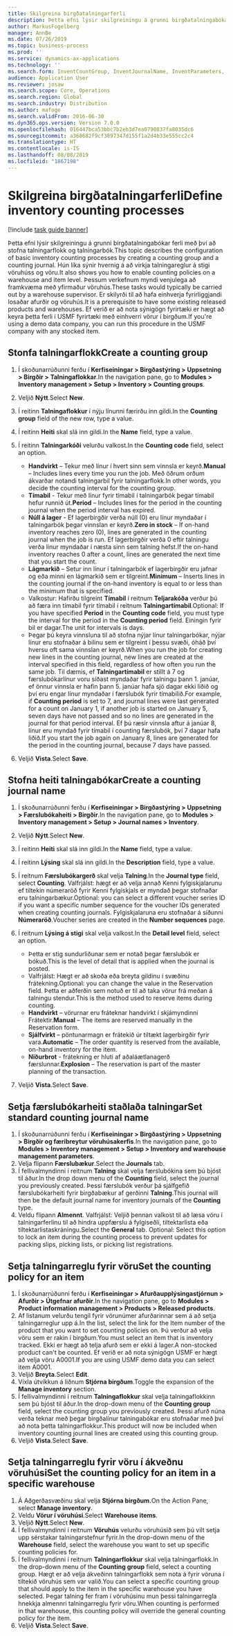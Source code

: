 ```yaml
---
title: Skilgreina birgðatalningarferli
description: Þetta efni lýsir skilgreiningu á grunni birgðatalningabókar ferli með því að stofna talningarflokk og talningarbók.
author: MarkusFogelberg
manager: AnnBe
ms.date: 07/26/2019
ms.topic: business-process
ms.prod: ''
ms.service: dynamics-ax-applications
ms.technology: ''
ms.search.form: InventCountGroup, InventJournalName, InventParameters, EcoResProductDetailsExtended, InventItemLocation, InventLocationIdLookup
audience: Application User
ms.reviewer: josaw
ms.search.scope: Core, Operations
ms.search.region: Global
ms.search.industry: Distribution
ms.author: mafoge
ms.search.validFrom: 2016-06-30
ms.dyn365.ops.version: Version 7.0.0
ms.openlocfilehash: 016447bca53bbc7b2eb3d7ea0790837fa8035dc6
ms.sourcegitcommit: a368682f9cf3897347d155f1a2d4b33e555cc2c4
ms.translationtype: HT
ms.contentlocale: is-IS
ms.lasthandoff: 08/08/2019
ms.locfileid: "1867198"
---
```

# <a name="define-inventory-counting-processes"></a><span data-ttu-id="3121d-103">Skilgreina birgðatalningarferli</span><span class="sxs-lookup"><span data-stu-id="3121d-103">Define inventory counting processes</span></span>

[!include [task guide banner](../../includes/task-guide-banner.md)]

<span data-ttu-id="3121d-104">Þetta efni lýsir skilgreiningu á grunni birgðatalningabókar ferli með því að stofna talningarflokk og talningarbók.</span><span class="sxs-lookup"><span data-stu-id="3121d-104">This topic describes the configuration of basic inventory counting processes by creating a counting group and a counting journal.</span></span> <span data-ttu-id="3121d-105">Hún líka sýnir hvernig á að virkja talningareglur á stigi vöruhúss og vöru.</span><span class="sxs-lookup"><span data-stu-id="3121d-105">It also shows you how to enable counting policies on a warehouse and item level.</span></span> <span data-ttu-id="3121d-106">Þessum verkefnum myndi venjulega að framkvæma með yfirmaður vöruhús.</span><span class="sxs-lookup"><span data-stu-id="3121d-106">These tasks would typically be carried out by a warehouse supervisor.</span></span> <span data-ttu-id="3121d-107">Er skilyrði til að hafa einhverja fyrirliggjandi losaðar afurðir og vöruhús.</span><span class="sxs-lookup"><span data-stu-id="3121d-107">It is a prerequisite to have some existing released products and warehouses.</span></span> <span data-ttu-id="3121d-108">Ef verið er að nota sýnigögn fyrirtæki er hægt að keyra þetta ferli í USMF fyrirtæki með einhverri vörur í birgðum.</span><span class="sxs-lookup"><span data-stu-id="3121d-108">If you're using a demo data company, you can run this procedure in the USMF company with any stocked item.</span></span>


## <a name="create-a-counting-group"></a><span data-ttu-id="3121d-109">Stonfa talningarflokk</span><span class="sxs-lookup"><span data-stu-id="3121d-109">Create a counting group</span></span>
1. <span data-ttu-id="3121d-110">Í skoðunarrúðunni ferðu í **Kerfiseiningar > Birgðastýring > Uppsetning > Birgðir > Talningaflokkar**.</span><span class="sxs-lookup"><span data-stu-id="3121d-110">In the navigation pane, go to **Modules > Inventory management > Setup > Inventory > Counting groups**.</span></span>
2. <span data-ttu-id="3121d-111">Veljið **Nýtt**.</span><span class="sxs-lookup"><span data-stu-id="3121d-111">Select **New**.</span></span>
3. <span data-ttu-id="3121d-112">Í reitinn **Talningaflokkur** í nýju línunni færirðu inn gildi.</span><span class="sxs-lookup"><span data-stu-id="3121d-112">In the **Counting group** field of the new row, type a value.</span></span>
4. <span data-ttu-id="3121d-113">Í reitinn **Heiti** skal slá inn gildi.</span><span class="sxs-lookup"><span data-stu-id="3121d-113">In the **Name** field, type a value.</span></span>
5. <span data-ttu-id="3121d-114">Í reitinn **Talningarkóði** velurðu valkost.</span><span class="sxs-lookup"><span data-stu-id="3121d-114">In the **Counting code** field, select an option.</span></span>

    - <span data-ttu-id="3121d-115">**Handvirkt** – Tekur með línur í hvert sinn sem vinnsla er keyrð.</span><span class="sxs-lookup"><span data-stu-id="3121d-115">**Manual** – Includes lines every time you run the job.</span></span> <span data-ttu-id="3121d-116">Með öðrum orðum ákvarðar notandi talningarbil fyrir talningarflokk.</span><span class="sxs-lookup"><span data-stu-id="3121d-116">In other words, you decide the counting interval for the counting group.</span></span>  
    - <span data-ttu-id="3121d-117">**Tímabil** - Tekur með línur fyrir tímabil í talningarbók þegar tímabil hefur runnið út.</span><span class="sxs-lookup"><span data-stu-id="3121d-117">**Period** – Includes lines for the period in the counting journal when the period interval has expired.</span></span>  
    - <span data-ttu-id="3121d-118">**Núll á lager** - Ef lagerbirgðir verða núll (0) eru línur myndaðar í talningarbók þegar vinnslan er keyrð.</span><span class="sxs-lookup"><span data-stu-id="3121d-118">**Zero in stock** – If on-hand inventory reaches zero (0), lines are generated in the counting journal when the job is run.</span></span> <span data-ttu-id="3121d-119">Ef lagerbirgðir verða 0 eftir talningu verða línur myndaðar í næsta sinn sem talning hefst.</span><span class="sxs-lookup"><span data-stu-id="3121d-119">If the on-hand inventory reaches 0 after a count, lines are generated the next time that you start the count.</span></span>  
    - <span data-ttu-id="3121d-120">**Lágmarkið** – Setur inn línur í talningarbók ef lagerbirgðir eru jafnar og eða minni en lágmarkið sem er tilgreint.</span><span class="sxs-lookup"><span data-stu-id="3121d-120">**Minimum** – Inserts lines in the counting journal if the on-hand inventory is equal to or less than the minimum that is specified.</span></span>  
    - <span data-ttu-id="3121d-121">Valkostur: Hafirðu tilgreint **Tímabil** í reitnum **Teljarakóða** verður þú að færa inn tímabil fyrir tímabil í reitnum **Talningartímabil**.</span><span class="sxs-lookup"><span data-stu-id="3121d-121">Optional: If you have specified **Period** in the **Counting code** field, you must type the interval for the period in the **Counting period** field.</span></span> <span data-ttu-id="3121d-122">Einingin fyrir bil er dagar.</span><span class="sxs-lookup"><span data-stu-id="3121d-122">The unit for intervals is days.</span></span>  
    - <span data-ttu-id="3121d-123">Þegar þú keyra vinnsluna til að stofna nýjar línur talningarbókar, nýjar línur eru stofnaðar á bilinu sem er tilgreint í þessu svæði, óháð því hversu oft sama vinnslan er keyrð.</span><span class="sxs-lookup"><span data-stu-id="3121d-123">When you run the job for creating new lines in the counting journal, new lines are created at the interval specified in this field, regardless of how often you run the same job.</span></span> <span data-ttu-id="3121d-124">Til dæmis, ef **Talningartímabil** er stillt á 7 og færslubókarlínur voru síðast myndaðar fyrir talningu þann 1. janúar, ef önnur vinnsla er hafin þann 5. janúar hafa sjö dagar ekki liðið og því eru engar línur myndaðar í færslubók fyrir tímabilið.</span><span class="sxs-lookup"><span data-stu-id="3121d-124">For example, if **Counting period** is set to 7, and journal lines were last generated for a count on January 1, if another job is started on January 5, seven days have not passed and so no lines are generated in the journal for that period interval.</span></span> <span data-ttu-id="3121d-125">Ef þú ræsir vinnsla aftur á janúar 8, línur eru myndað fyrir tímabil í counting færslubók, því 7 dagar hafa liðið.</span><span class="sxs-lookup"><span data-stu-id="3121d-125">If you start the job again on January 8, lines are generated for the period in the counting journal, because 7 days have passed.</span></span>  

6. <span data-ttu-id="3121d-126">Veljið **Vista**.</span><span class="sxs-lookup"><span data-stu-id="3121d-126">Select **Save**.</span></span>

## <a name="create-a-counting-journal-name"></a><span data-ttu-id="3121d-127">Stofna heiti talningabókar</span><span class="sxs-lookup"><span data-stu-id="3121d-127">Create a counting journal name</span></span>
1. <span data-ttu-id="3121d-128">Í skoðunarrúðunni ferðu í **Kerfiseiningar > Birgðastýring > Uppsetning > Færslubókaheiti > Birgðir**.</span><span class="sxs-lookup"><span data-stu-id="3121d-128">In the navigation pane, go to **Modules > Inventory management > Setup > Journal names > Inventory**.</span></span>
2. <span data-ttu-id="3121d-129">Veljið **Nýtt**.</span><span class="sxs-lookup"><span data-stu-id="3121d-129">Select **New**.</span></span>
3. <span data-ttu-id="3121d-130">Í reitinn **Heiti** skal slá inn gildi.</span><span class="sxs-lookup"><span data-stu-id="3121d-130">In the **Name** field, type a value.</span></span>
4. <span data-ttu-id="3121d-131">Í reitinn **Lýsing** skal slá inn gildi.</span><span class="sxs-lookup"><span data-stu-id="3121d-131">In the **Description** field, type a value.</span></span>
5. <span data-ttu-id="3121d-132">Í reitnum **Færslubókargerð** skal velja **Talning**.</span><span class="sxs-lookup"><span data-stu-id="3121d-132">In the **Journal type** field, select **Counting**.</span></span> <span data-ttu-id="3121d-133">Valfrjálst: hægt er að velja annað Kenni fylgiskjalarunu ef tiltekin númeraröð fyrir Kenni fylgiskjals er myndað þegar stofnaðar eru talningarbækur.</span><span class="sxs-lookup"><span data-stu-id="3121d-133">Optional: you can select a different voucher series ID if you want a specific number sequence for the voucher IDs generated when creating counting journals.</span></span> <span data-ttu-id="3121d-134">Fylgiskjalaruna eru stofnaðar á síðunni **Númeraröð**.</span><span class="sxs-lookup"><span data-stu-id="3121d-134">Voucher series are created in the **Number sequences** page.</span></span>  
6. <span data-ttu-id="3121d-135">Í reitnum **Lýsing á stigi** skal velja valkost.</span><span class="sxs-lookup"><span data-stu-id="3121d-135">In the **Detail level** field, select an option.</span></span>  

    - <span data-ttu-id="3121d-136">Þetta er stig sundurliðunar sem er notað þegar færslubók er bókuð.</span><span class="sxs-lookup"><span data-stu-id="3121d-136">This is the level of detail that is applied when the journal is posted.</span></span>  
    - <span data-ttu-id="3121d-137">Valfrjálst: Hægt er að skoða eða breyta gildinu í svæðinu frátekning.</span><span class="sxs-lookup"><span data-stu-id="3121d-137">Optional: you can change the value in the Reservation field.</span></span> <span data-ttu-id="3121d-138">Þetta er aðferðin sem notuð er til að taka vörur frá meðan á talningu stendur.</span><span class="sxs-lookup"><span data-stu-id="3121d-138">This is the method used to reserve items during counting.</span></span>   
    - <span data-ttu-id="3121d-139">**Handvirkt** – vörurnar eru fráteknar handvirkt í skjámyndinni Frátektir.</span><span class="sxs-lookup"><span data-stu-id="3121d-139">**Manual** – The items are reserved manually in the Reservation form.</span></span>  
    - <span data-ttu-id="3121d-140">**Sjálfvirkt** – pöntunarmagn er frátekið úr tiltækt lagerbirgðir fyrir vara.</span><span class="sxs-lookup"><span data-stu-id="3121d-140">**Automatic** – The order quantity is reserved from the available, on-hand inventory for the item.</span></span>   
    - <span data-ttu-id="3121d-141">**Niðurbrot** - frátekning er hluti af aðaláætlanagerð færslunnar.</span><span class="sxs-lookup"><span data-stu-id="3121d-141">**Explosion** – The reservation is part of the master planning of the transaction.</span></span>  

7. <span data-ttu-id="3121d-142">Veljið **Vista**.</span><span class="sxs-lookup"><span data-stu-id="3121d-142">Select **Save**.</span></span>

## <a name="set-standard-counting-journal-name"></a><span data-ttu-id="3121d-143">Setja færslubókarheiti staðlaða talningar</span><span class="sxs-lookup"><span data-stu-id="3121d-143">Set standard counting journal name</span></span>
1. <span data-ttu-id="3121d-144">Í skoðunarrúðunni ferðu í **Kerfiseiningar > Birgðastýring > Uppsetning > Birgðir og færibreytur vöruhúsakerfis**.</span><span class="sxs-lookup"><span data-stu-id="3121d-144">In the navigation pane, go to **Modules > Inventory management > Setup > Inventory and warehouse management parameters**.</span></span>
2. <span data-ttu-id="3121d-145">Velja flipann **Færslubækur**.</span><span class="sxs-lookup"><span data-stu-id="3121d-145">Select the **Journals** tab.</span></span>
3. <span data-ttu-id="3121d-146">Í fellivalmyndinni í reitnum **Talning** skal velja færslubókina sem þú bjóst til áður.</span><span class="sxs-lookup"><span data-stu-id="3121d-146">In the drop down menu of the **Counting** field, select the journal you previously created.</span></span> <span data-ttu-id="3121d-147">Þessi færslubók verður þá sjálfgefið færslubókarheiti fyrir birgðabækur af gerðinni **Talning**.</span><span class="sxs-lookup"><span data-stu-id="3121d-147">This journal will then be the default journal name for inventory journals of the **Counting** type.</span></span>  
4. <span data-ttu-id="3121d-148">Veldu flipann **Almennt**. Valfrjálst: Veljið þennan valkost til að læsa vöru í talningarferlinu til að hindra uppfærslu á fylgiseðli, tiltektarlista eða tiltektarlistaskráningu.</span><span class="sxs-lookup"><span data-stu-id="3121d-148">Select the **General** tab. Optional: Select this option to lock an item during the counting process to prevent updates for packing slips, picking lists, or picking list registrations.</span></span>  

## <a name="set-the-counting-policy-for-an-item"></a><span data-ttu-id="3121d-149">Setja talningarreglu fyrir vöru</span><span class="sxs-lookup"><span data-stu-id="3121d-149">Set the counting policy for an item</span></span>
1. <span data-ttu-id="3121d-150">Í skoðunarrúðunni ferðu í **Kerfiseiningar > Afurðaupplýsingastjórnun > Afurðir > Útgefnar afurðir**.</span><span class="sxs-lookup"><span data-stu-id="3121d-150">In the navigation pane, go to **Modules > Product information management > Products > Released products**.</span></span>
2. <span data-ttu-id="3121d-151">Af listanum velurðu tengil fyrir vörunúmer afurðarinnar sem á að setja talningarreglur upp á.</span><span class="sxs-lookup"><span data-stu-id="3121d-151">In the list, select the link for the Item number of the product that you want to set counting policies on.</span></span> <span data-ttu-id="3121d-152">Þú verður að velja vöru sem er rakin í birgðum.</span><span class="sxs-lookup"><span data-stu-id="3121d-152">You must select an item that is inventory tracked.</span></span> <span data-ttu-id="3121d-153">Ekki er hægt að telja afurð sem er ekki á lager.</span><span class="sxs-lookup"><span data-stu-id="3121d-153">A non-stocked product can't be counted.</span></span> <span data-ttu-id="3121d-154">Ef verið er að nota sýnigögn USMF er hægt að velja vöru A0001.</span><span class="sxs-lookup"><span data-stu-id="3121d-154">If you are using USMF demo data you can select item A0001.</span></span>  
3. <span data-ttu-id="3121d-155">Veljið **Breyta**.</span><span class="sxs-lookup"><span data-stu-id="3121d-155">Select **Edit**.</span></span>
4. <span data-ttu-id="3121d-156">Víxla útvíkkun á liðnum **Stjórna birgðum**.</span><span class="sxs-lookup"><span data-stu-id="3121d-156">Toggle the expansion of the **Manage inventory** section.</span></span>
5. <span data-ttu-id="3121d-157">Í fellivalmyndinni í reitnum **Talningaflokkur** skal velja talningaflokkinn sem þú bjóst til áður.</span><span class="sxs-lookup"><span data-stu-id="3121d-157">In the drop-down menu of the **Counting group** field, select the counting group you previously created.</span></span> <span data-ttu-id="3121d-158">Þessi afurð núna verða teknar með þegar birgðalínur talningabókar eru stofnaðar með því að nota þetta talningarflokkur.</span><span class="sxs-lookup"><span data-stu-id="3121d-158">This product will now be included when inventory counting journal lines are created using this counting group.</span></span>  
6. <span data-ttu-id="3121d-159">Veljið **Vista**.</span><span class="sxs-lookup"><span data-stu-id="3121d-159">Select **Save**.</span></span>

## <a name="set-the-counting-policy-for-an-item-in-a-specific-warehouse"></a><span data-ttu-id="3121d-160">Setja talningarreglu fyrir vöru í ákveðnu vöruhúsi</span><span class="sxs-lookup"><span data-stu-id="3121d-160">Set the counting policy for an item in a specific warehouse</span></span>
1. <span data-ttu-id="3121d-161">Á Aðgerðasvæðinu skal velja **Stjórna birgðum.**</span><span class="sxs-lookup"><span data-stu-id="3121d-161">On the Action Pane, select **Manage inventory**.</span></span>
2. <span data-ttu-id="3121d-162">Veldu **Vörur í vöruhúsi**.</span><span class="sxs-lookup"><span data-stu-id="3121d-162">Select **Warehouse items**.</span></span>
3. <span data-ttu-id="3121d-163">Veljið **Nýtt**.</span><span class="sxs-lookup"><span data-stu-id="3121d-163">Select **New**.</span></span>
4. <span data-ttu-id="3121d-164">Í fellivalmyndinni í reitnum **Vöruhús** velurðu vöruhúsið sem þú vilt setja upp sérstakar talningarstefnur fyrir.</span><span class="sxs-lookup"><span data-stu-id="3121d-164">In the drop-down menu of the **Warehouse** field, select the warehouse you want to set up specific counting policies for.</span></span>
5. <span data-ttu-id="3121d-165">Í fellivalmyndinni í reitnum **Talningarflokkur** skal velja talningarflokk.</span><span class="sxs-lookup"><span data-stu-id="3121d-165">In the drop-down menu of the **Counting group** field, select a counting group.</span></span> <span data-ttu-id="3121d-166">Hægt er að velja ákveðinn talningarflokk sem nota á fyrir vöruna í tiltekið vöruhús sem var valið.</span><span class="sxs-lookup"><span data-stu-id="3121d-166">You can select a specific counting group that should apply to the item in the specific warehouse you have selected.</span></span> <span data-ttu-id="3121d-167">Þegar talning fer fram í vöruhúsinu mun þessi talningarregla hnekkja almennri talningarreglu fyrir vöru.</span><span class="sxs-lookup"><span data-stu-id="3121d-167">When counting is performed in that warehouse, this counting policy will override the general counting policy for the item.</span></span>  
6. <span data-ttu-id="3121d-168">Veljið **Vista**.</span><span class="sxs-lookup"><span data-stu-id="3121d-168">Select **Save**.</span></span>

